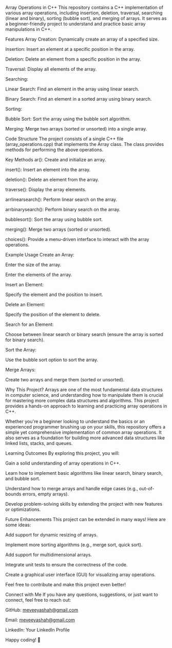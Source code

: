 Array Operations in C++
This repository contains a C++ implementation of various array operations, including insertion, deletion, traversal, searching (linear and binary), sorting (bubble sort), and merging of arrays. It serves as a beginner-friendly project to understand and practice basic array manipulations in C++.

Features
Array Creation: Dynamically create an array of a specified size.

Insertion: Insert an element at a specific position in the array.

Deletion: Delete an element from a specific position in the array.

Traversal: Display all elements of the array.

Searching:

Linear Search: Find an element in the array using linear search.

Binary Search: Find an element in a sorted array using binary search.

Sorting:

Bubble Sort: Sort the array using the bubble sort algorithm.

Merging: Merge two arrays (sorted or unsorted) into a single array.

Code Structure
The project consists of a single C++ file (array_operations.cpp) that implements the Array class. The class provides methods for performing the above operations.

Key Methods
ar(): Create and initialize an array.

insert(): Insert an element into the array.

deletion(): Delete an element from the array.

traverse(): Display the array elements.

arrlinearsearch(): Perform linear search on the array.

arrbinarysearch(): Perform binary search on the array.

bubblesort(): Sort the array using bubble sort.

merging(): Merge two arrays (sorted or unsorted).

choices(): Provide a menu-driven interface to interact with the array operations.

Example Usage
Create an Array:

Enter the size of the array.

Enter the elements of the array.

Insert an Element:

Specify the element and the position to insert.

Delete an Element:

Specify the position of the element to delete.

Search for an Element:

Choose between linear search or binary search (ensure the array is sorted for binary search).

Sort the Array:

Use the bubble sort option to sort the array.

Merge Arrays:

Create two arrays and merge them (sorted or unsorted).




Why This Project?
Arrays are one of the most fundamental data structures in computer science, and understanding how to manipulate them is crucial for mastering more complex data structures and algorithms. This project provides a hands-on approach to learning and practicing array operations in C++.

Whether you're a beginner looking to understand the basics or an experienced programmer brushing up on your skills, this repository offers a simple yet comprehensive implementation of common array operations. It also serves as a foundation for building more advanced data structures like linked lists, stacks, and queues.

Learning Outcomes
By exploring this project, you will:

Gain a solid understanding of array operations in C++.

Learn how to implement basic algorithms like linear search, binary search, and bubble sort.

Understand how to merge arrays and handle edge cases (e.g., out-of-bounds errors, empty arrays).

Develop problem-solving skills by extending the project with new features or optimizations.

Future Enhancements
This project can be extended in many ways! Here are some ideas:

Add support for dynamic resizing of arrays.

Implement more sorting algorithms (e.g., merge sort, quick sort).

Add support for multidimensional arrays.

Integrate unit tests to ensure the correctness of the code.

Create a graphical user interface (GUI) for visualizing array operations.

Feel free to contribute and make this project even better!

Connect with Me
If you have any questions, suggestions, or just want to connect, feel free to reach out:

GitHub: meveeyashah@gmail.com

Email: meveeyashah@gmail.com

LinkedIn: Your LinkedIn Profile

Happy coding! 🚀
